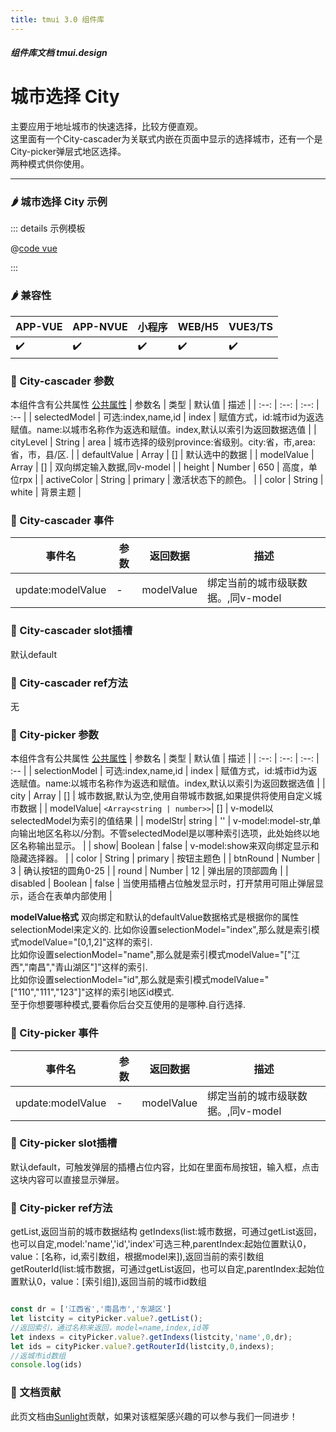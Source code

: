```yaml
---
title: tmui 3.0 组件库
---
```


<dirtoc></dirtoc>

##### 组件库文档 tmui.design

# 城市选择 City
主要应用于地址城市的快速选择，比较方便直观。<br>
这里面有一个City-cascader为关联式内嵌在页面中显示的选择城市，还有一个是City-picker弹层式地区选择。<br>
两种模式供你使用。

---

### :hot_pepper: 城市选择 City 示例

<webview url="https://tmui.design/h5/#/pages/form/city"></webview>

::: details 示例模板

@[code vue](pages/form/city.nvue)

:::

### :hot_pepper: 兼容性

| APP-VUE | APP-NVUE | 小程序 | WEB/H5 | VUE3/TS |
| --- | --- | --- | --- | --- |
| :heavy_check_mark: | :heavy_check_mark: | :heavy_check_mark: | :heavy_check_mark: | :heavy_check_mark: |

### :seedling: City-cascader 参数
本组件含有公共属性 [公共属性](/doc/spec/组件公共样式.md)
| 参数名 | 类型 | 默认值 | 描述 |
| :--: | :--: | :--: | :-- |
| selectedModel | 可选:index,name,id | index | 赋值方式，id:城市id为返选赋值。name:以城市名称作为返选和赋值。index,默认以索引为返回数据选值 |
| cityLevel | String | area | 城市选择的级别province:省级别。city:省，市,area:省，市，县/区. |
| defaultValue | Array | [] | 默认选中的数据 |
| modelValue | Array | [] | 双向绑定输入数据,同v-model |
| height | Number | 650 | 高度，单位rpx |
| activeColor | String | primary | 激活状态下的颜色。 |
| color | String | white | 背景主题 |

### :rose: City-cascader 事件
| 事件名 | 参数 | 返回数据 | 描述 |
| --- | --- | --- | --- |
| update:modelValue | - | modelValue | 绑定当前的城市级联数据。,同v-model |

### :corn: City-cascader slot插槽
默认default

### :green_salad: City-cascader ref方法
无

### :seedling: City-picker 参数
本组件含有公共属性 [公共属性](/doc/spec/组件公共样式.md)
| 参数名 | 类型 | 默认值 | 描述 |
| :--: | :--: | :--: | :-- |
| selectionModel | 可选:index,name,id | index | 赋值方式，id:城市id为返选赋值。name:以城市名称作为返选和赋值。index,默认以索引为返回数据选值 |
| city | Array | [] | 城市数据,默认为空,使用自带城市数据,如果提供将使用自定义城市数据 |
| modelValue| `<Array<string | number>>`| [] | v-model以selectedModel为索引的值结果 |
| modelStr| string | '' | v-model:model-str,单向输出地区名称以/分割。不管selectedModel是以哪种索引选项，此处始终以地区名称输出显示。 |
| show| Boolean | false | v-model:show来双向绑定显示和隐藏选择器。 |
| color | String | primary | 按钮主题色 |
| btnRound | Number | 3 | 确认按钮的圆角0-25 |
| round | Number | 12 | 弹出层的顶部圆角 |
| disabled | Boolean | false | 当使用插槽占位触发显示时，打开禁用可阻止弹层显示，适合在表单内部使用 |

**modelValue格式**
双向绑定和默认的defaultValue数据格式是根据你的属性selectionModel来定义的.
比如你设置selectionModel="index",那么就是索引模式modelValue="[0,1,2]"这样的索引.<br>
比如你设置selectionModel="name",那么就是索引模式modelValue="["江西","南昌","青山湖区"]"这样的索引.<br>
比如你设置selectionModel="id",那么就是索引模式modelValue="["110","111","123"]"这样的索引地区id模式.<br>
至于你想要哪种模式,要看你后台交互使用的是哪种.自行选择.

### :rose: City-picker 事件
| 事件名 | 参数 | 返回数据 | 描述 |
| --- | --- | --- | --- |
| update:modelValue | - | modelValue | 绑定当前的城市级联数据。,同v-model |

### :corn: City-picker slot插槽

默认default，可触发弹层的插槽占位内容，比如在里面布局按钮，输入框，点击这块内容可以直接显示弹层。

### :green_salad: City-picker ref方法

getList,返回当前的城市数据结构
getIndexs(list:城市数据，可通过getList返回，也可以自定,model:'name','id','index'可选三种,parentIndex:起始位置默认0，value：[名称，id,索引数组，根据model来]),返回当前的索引数组
getRouterId(list:城市数据，可通过getList返回，也可以自定,parentIndex:起始位置默认0，value：[索引组]),返回当前的城市id数组

```ts

const dr = ['江西省','南昌市','东湖区']
let listcity = cityPicker.value?.getList();
//返回索引，通过名称来返回，model=name,index,id等
let indexs = cityPicker.value?.getIndexs(listcity,'name',0,dr);
let ids = cityPicker.value?.getRouterId(listcity,0,indexs);
//返城市id数组
console.log(ids)


```

### :couplekiss: 文档贡献
此页文档由[Sunlight](https://gitee.com/rzg)贡献，如果对该框架感兴趣的可以参与我们一同进步！
